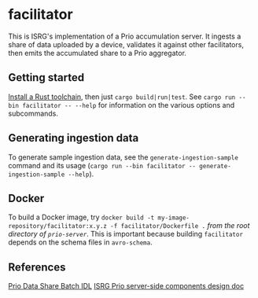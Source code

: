 # facilitator

This is ISRG's implementation of a Prio accumulation server. It ingests a share of data uploaded by a device, validates it against other facilitators, then emits the accumulated share to a Prio aggregator.

## Getting started

[Install a Rust toolchain](https://www.rust-lang.org/tools/install), then just `cargo build|run|test`. See `cargo run --bin facilitator -- --help` for information on the various options and subcommands.

## Generating ingestion data

To generate sample ingestion data, see the `generate-ingestion-sample` command and its usage (`cargo run --bin facilitator -- generate-ingestion-sample --help`).

## Docker

To build a Docker image, try `docker build -t my-image-repository/facilitator:x.y.z -f facilitator/Dockerfile .` *from the root directory of `prio-server`*. This is important because building `facilitator` depends on the schema files in `avro-schema`.

## References

[Prio Data Share Batch IDL](https://docs.google.com/document/d/1L06dpE7OcC4CXho2UswrfHrnWKtbA9aSSmO_5o7Ku6I/edit#heading=h.3kq1yexquq2g)
[ISRG Prio server-side components design doc](https://docs.google.com/document/d/1MdfM3QT63ISU70l63bwzTrxr93Z7Tv7EDjLfammzo6Q/edit#)
